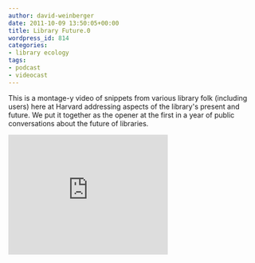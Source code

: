 ```yaml
---
author: david-weinberger
date: 2011-10-09 13:50:05+00:00
title: Library Future.0
wordpress_id: 814
categories:
- library ecology
tags:
- podcast
- videocast
---
```


This is a montage-y video of snippets from various library folk (including users) here at Harvard addressing  aspects of the library's present and future. We put it together as the opener at the first in a year of public conversations about the future of libraries.

<div class="embed-container"><iframe title="Library Future.0 video" width="320" height="240" src="https://www.youtube.com/embed/f1SPJny_dbA" frameborder="0" allowfullscreen></iframe></div>
